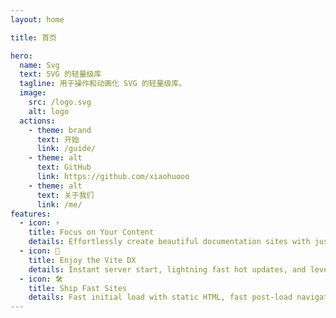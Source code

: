 ```yaml
---
layout: home

title: 首页

hero:
  name: Svg
  text: SVG 的轻量级库
  tagline: 用于操作和动画化 SVG 的轻量级库。
  image:
    src: /logo.svg
    alt: logo
  actions:
    - theme: brand
      text: 开始
      link: /guide/
    - theme: alt
      text: GitHub
      link: https://github.com/xiaohuooo
    - theme: alt
      text: 关于我们
      link: /me/
features:
  - icon: ⚡️
    title: Focus on Your Content
    details: Effortlessly create beautiful documentation sites with just markdown.
  - icon: 🖖
    title: Enjoy the Vite DX
    details: Instant server start, lightning fast hot updates, and leverage Vite ecosystem plugins.
  - icon: 🛠️
    title: Ship Fast Sites
    details: Fast initial load with static HTML, fast post-load navigation with client-side routing.
---
```

